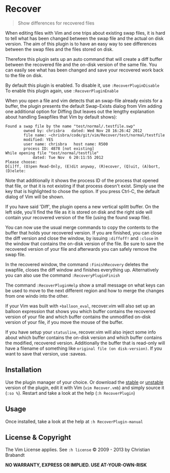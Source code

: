 Recover
======
> Show differences for recovered files

When editing files with Vim and one trips about existing swap files, it is hard to tell what has been changed between the swap file and the actual on disk version. The aim of this plugin is to have an easy way to see differences between the swap files and the files stored on disk.

Therefore this plugin sets up an auto command that will create a diff buffer between the recovered file and the on-disk version of the same file. You can easily see what has been changed and save your recovered work back to the file on disk.

By default this plugin is enabled. To disable it, use `:RecoverPluginDisable`
To enable this plugin again, use `:RecoverPluginEnable`

When you open a file and vim detects that an swap-file already exists for a buffer, the plugin presents the default Swap-Exists dialog from Vim adding one additional option for Diffing (but leaves out the lengthy explanation about handling Swapfiles that Vim by default shows):

    Found a swap file by the name "test/normal/.testfile.swp"
            owned by: chrisbra   dated: Wed Nov 28 16:26:42 2012
            file name: ~chrisbra/code/git/vim/Recover/test/normal/testfile
            modified: YES
            user name: chrisbra   host name: R500
            process ID: 4878 [not existing]
    While opening file "test/normal/testfile"
                dated: Tue Nov  6 20:11:55 2012
    Please choose:
    D[i]ff, (O)pen Read-Only, (E)dit anyway, (R)ecover, (Q)uit, (A)bort, (D)elete:

Note that additionally it shows the process ID of the process that opened that file, or that it is not existing if that process doesn't exist. Simply use the key that is highlighted to chose the option. If you press Ctrl-C, the default dialog of Vim will be shown.

If you have said 'Diff', the plugin opens a new vertical splitt buffer. On the left side, you'll find the file as it is stored on disk and the right side will contain your recovered version of the file (using the found swap file).

You can now use the usual merge commands to copy the contents to the buffer that holds your recovered version. If you are finished, you can close the diff version and close the window, by issuing `:diffoff!` and `:close` in the window that contains the on-disk version of the file. Be sure to save the recovered version of your file and afterwards you can safely remove the swap file.

In the recovered window, the command `:FinishRecovery` deletes the swapfile, closes the diff window and finishes everything up. Alternatively you can also use the command `:RecoveryPluginFinish`

The command `:RecoverPluginHelp` show a small message on what keys can be used to move to the next different region and how to merge the changes from one windo into the other.

If your Vim was built with `+balloon_eval`, recover.vim will also set up an balloon expression that shows you which buffer contains the recovered version of your file and which buffer contains the unmodified on-disk version of your file, if you move the mouse of the buffer.

If you have setup your `statusline`, recover.vim will also inject some info about which buffer contains the on-disk version and which buffer contains the modified, recovered version. Additionally the buffer that is read-only will have a filename  of something like `original file (on disk-version)`. If you want to save that version, use :saveas.

Installation
---

Use the plugin manager of your choice. Or download the [stable][] or [unstable][] version of the plugin, edit it with Vim (`vim Recover.vmb`) and simply source it (`:so %`). Restart and take a look at the help (`:h RecoverPlugin`)

[unstable]: https://github.com/chrisbra/Recover.vim
[stable]: http://www.vim.org/scripts/script.php?script_id=3068

Usage
---
Once installed, take a look at the help at `:h RecoverPlugin-manual`

License & Copyright
-------

The Vim License applies. See `:h license`
© 2009 - 2013 by Christian Brabandt

__NO WARRANTY, EXPRESS OR IMPLIED.  USE AT-YOUR-OWN-RISK__
